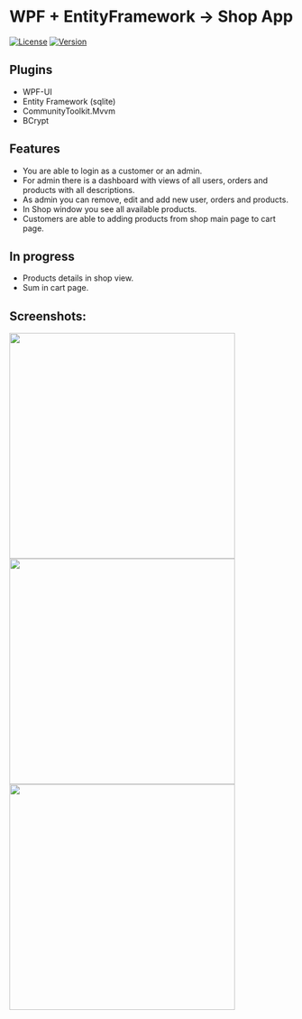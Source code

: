 # WPF + EntityFramework -> Shop App

[![License](https://img.shields.io/badge/license-MIT-blue.svg)](https://opensource.org/licenses/MIT)
[![Version](https://img.shields.io/badge/version-v0.5.0-brightgreen.svg)](https://github.com/WebSpruce/mauiOperationsOnObjects/releases)

## Plugins
- WPF-UI
- Entity Framework (sqlite)
- CommunityToolkit.Mvvm
- BCrypt

## Features

- You are able to login as a customer or an admin.
- For admin there is a dashboard with views of all users, orders and products with all descriptions.
- As admin you can remove, edit and add new user, orders and products.
- In Shop window you see all available products.
- Customers are able to adding products from shop main page to cart page.

## In progress

- Products details in shop view.
- Sum in cart page.

## Screenshots:
<img src="https://github.com/WebSpruce/WpfListEntityFramework/assets/117351406/3087b3c3-a8eb-4ce7-a9b8-125b0ef0d305" width=400>
<img src="https://github.com/WebSpruce/WpfListEntityFramework/assets/117351406/2d2ce34e-b4e2-412e-afa8-3919dd7e982a" width=400>
<img src="https://github.com/WebSpruce/WpfListEntityFramework/assets/117351406/c7ae481a-da3a-4cbb-b604-999ff151902a" width=400>
